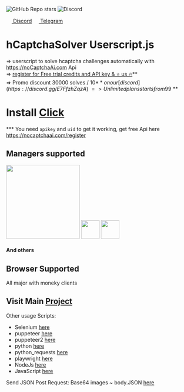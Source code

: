 

![GitHub Repo stars](https://img.shields.io/github/stars/shimuldn/hCaptchaSolverApi?style=flat-square)
<img alt="Discord" src="https://img.shields.io/discord/994856206525018112">

<p>
  <a href="https://discord.gg/E7FfzhZqzA" target="_blank">
<img src="https://camo.githubusercontent.com/73982ce1ec8b82ac1c26e2ff755e44b20005fe131c0836810499dc61a3d4f43f/68747470733a2f2f646973636f72642e636f6d2f6173736574732f65633263333463616464346235663435393434313531323733383061383565362e69636f" width="15" height="15"> Discord</a> 
 <a href="https://t.me/hCaptchaSolverApi" target="_blank">
<img src="https://telegram.org/img/favicon.ico"  width="15" height="15"> Telegram </a>
</p>

# hCaptchaSolver Userscript.js
=> userscript to solve hcaptcha challenges automatically with https://noCaptchaAi.com Api \
=> [register for Free trial credits and API key & ⭐ us 🔥](https://nocaptchaai.com/register)**  \
=> Promo discount 30000 solves / 10$** on our [discord](https://discord.gg/E7FfzhZqzA) \
=> Unlimited plans starts from 99$ **

# Install [Click](https://github.com/noCaptchaAi/hCaptchaSolver.user.js/raw/main/hCaptchaSolver.user.js)
 *** You need `apikey` and `uid` to get it working, get free Api here https://nocaptchaai.com/register
 
 
## Managers supported

<p>
<img src="https://user-images.githubusercontent.com/4178343/188480417-9e7b769d-704c-4d9b-9864-3681595079e4.png" width="200px"> 

<img src="https://user-images.githubusercontent.com/4178343/188480439-0007e715-bcab-4955-97fa-377ff2e8909a.png" width="50px">

<img src="https://user-images.githubusercontent.com/4178343/188481141-d77f794c-a3b3-4c50-beef-a24b29112283.png" width="50px">

<h4>And others</h4>
</p>




## Browser Supported

All major with moneky clients

## Visit Main [Project](https://github.com/shimuldn/hCaptchaSolverApi)
Other usage Scripts:
* Selenium [here](https://github.com/shimuldn/hCaptchaSolverApi/blob/main/usage_examples/example-selenium.py)
* puppeteer [here]( https://github.com/shimuldn/hCaptchaSolverApi/blob/main/usage_examples/puppeteer.js)
* puppeteer2  [here](https://github.com/shimuldn/hCaptchaSolverApi/blob/main/usage_examples/puppeteer2.js)
* python  [here](https://github.com/shimuldn/hCaptchaSolverApi/blob/main/usage_examples/example2.py)
* python_requests [here](https://github.com/shimuldn/hCaptchaSolverApi/blob/main/usage_examples/python_requests.py)
* playwright  [here](https://github.com/shimuldn/hCaptchaSolverApi/blob/main/usage_examples/playwright.js)
* NodeJs [here](https://github.com/shimuldn/hCaptchaSolverApi/blob/main/usage_examples/node.js)
* JavaScript [here](https://github.com/shimuldn/hCaptchaSolverApi/blob/main/usage_examples/javascript.js)

Send JSON Post Request:
Base64 images ~ body.JSON [here](https://raw.githubusercontent.com/shimuldn/hCaptchaSolverApi/main/usage_examples/base64-body-format.json)

